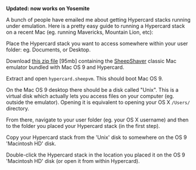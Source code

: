 **Updated: now works on Yosemite**

A bunch of people have emailed me about getting Hypercard stacks running under emulation. Here is a pretty easy guide to running a Hypercard stack on a recent Mac (eg. running Mavericks, Mountain Lion, etc):

Place the Hypercard stack you want to access somewhere within your user folder: eg. Documents, or Desktop.

Download [this zip file](/hypercard/hypercard-ca520e219.sheepvm.zip) [95mb] containing the [SheepShaver](http://sheepshaver.cebix.net/) classic Mac emulator bundled with Mac OS 9 and Hypercard.

Extract and open `hypercard.sheepvm`. This should boot Mac OS 9.

On the Mac OS 9 desktop there should be a disk called "Unix". This is a virtual disk which actually lets you access files on your computer (eg. outside the emulator). Opening it is equivalent to opening your OS X `/Users/` directory.

From there, navigate to your user folder (eg. your OS X username) and then to the folder you placed your Hypercard stack (in the first step).

Copy your Hypercard stack from the 'Unix' disk to somewhere on the OS 9 'Macintosh HD' disk.

Double-click the Hypercard stack in the location you placed it on the OS 9 'Macintosh HD' disk (or open it from within Hypercard).